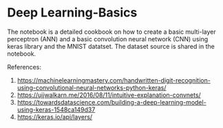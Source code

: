 # Deep Learning-Basics

The notebook is a detailed cookbook on how to create a basic multi-layer perceptron (ANN) and a basic convolution neural network (CNN) using keras library and the MNIST datatset. The dataset source is shared in the notebook.


References:

1. https://machinelearningmastery.com/handwritten-digit-recognition-using-convolutional-neural-networks-python-keras/
2. https://ujjwalkarn.me/2016/08/11/intuitive-explanation-convnets/
3. https://towardsdatascience.com/building-a-deep-learning-model-using-keras-1548ca149d37
4. https://keras.io/api/layers/
